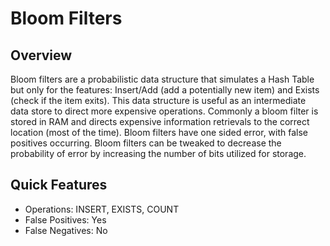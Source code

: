 # Bloom Filters

## Overview

Bloom filters are a probabilistic data structure that simulates a Hash Table but only for the features:
Insert/Add (add a potentially new item) and Exists (check if the item exits).
This data structure is useful as an intermediate data store to direct more expensive operations.
Commonly a bloom filter is stored in RAM and directs expensive information retrievals to the correct location
(most of the time).
Bloom filters have one sided error, with false positives occurring.
Bloom filters can be tweaked to decrease the probability of error by increasing the number of bits utilized for storage.

## Quick Features

* Operations: INSERT, EXISTS, COUNT
* False Positives: Yes
* False Negatives: No